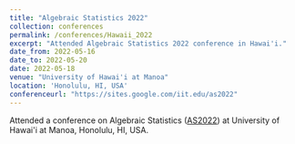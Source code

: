 ```yaml
---
title: "Algebraic Statistics 2022"
collection: conferences
permalink: /conferences/Hawaii_2022
excerpt: "Attended Algebraic Statistics 2022 conference in Hawai'i."
date_from: 2022-05-16
date_to: 2022-05-20
date: 2022-05-18
venue: "University of Hawai'i at Manoa"
location: 'Honolulu, HI, USA'
conferenceurl: "https://sites.google.com/iit.edu/as2022"
---
```


Attended a conference on Algebraic Statistics ([AS2022](https://sites.google.com/iit.edu/as2022)) at University of Hawai'i at Manoa, Honolulu, HI, USA.